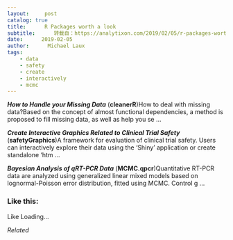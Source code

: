 ```yaml
---
layout:     post
catalog: true
title:      R Packages worth a look
subtitle:      转载自：https://analytixon.com/2019/02/05/r-packages-worth-a-look-1416/
date:      2019-02-05
author:      Michael Laux
tags:
    - data
    - safety
    - create
    - interactively
    - mcmc
---
```


***How to Handle your Missing Data*** (**cleanerR**)How to deal with missing data?Based on the concept of almost functional dependencies, a method is proposed to fill missing data, as well as help you se …

***Create Interactive Graphics Related to Clinical Trial Safety*** (**safetyGraphics**)A framework for evaluation of clinical trial safety. Users can interactively explore their data using the ‘Shiny’ application or create standalone ‘htm …

***Bayesian Analysis of qRT-PCR Data*** (**MCMC.qpcr**)Quantitative RT-PCR data are analyzed using generalized linear mixed models based on lognormal-Poisson error distribution, fitted using MCMC. Control g …





### Like this:

Like Loading...


*Related*


